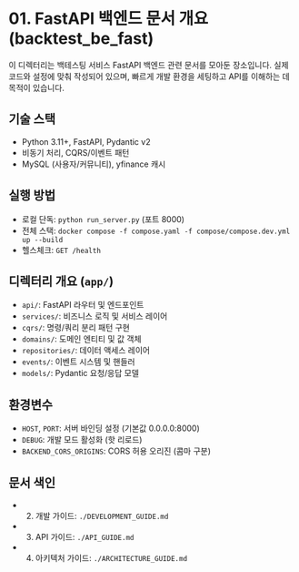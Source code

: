# 01. FastAPI 백엔드 문서 개요 (backtest_be_fast)

이 디렉터리는 백테스팅 서비스 FastAPI 백엔드 관련 문서를 모아둔 장소입니다. 실제 코드와 설정에 맞춰 작성되어 있으며, 빠르게 개발 환경을 세팅하고 API를 이해하는 데 목적이 있습니다.

## 기술 스택
- Python 3.11+, FastAPI, Pydantic v2
- 비동기 처리, CQRS/이벤트 패턴
- MySQL (사용자/커뮤니티), yfinance 캐시

## 실행 방법
- 로컬 단독: `python run_server.py` (포트 8000)
- 전체 스택: `docker compose -f compose.yaml -f compose/compose.dev.yml up --build`
- 헬스체크: `GET /health`

## 디렉터리 개요 (`app/`)
- `api/`: FastAPI 라우터 및 엔드포인트
- `services/`: 비즈니스 로직 및 서비스 레이어
- `cqrs/`: 명령/쿼리 분리 패턴 구현
- `domains/`: 도메인 엔티티 및 값 객체
- `repositories/`: 데이터 액세스 레이어
- `events/`: 이벤트 시스템 및 핸들러
- `models/`: Pydantic 요청/응답 모델

## 환경변수
- `HOST`, `PORT`: 서버 바인딩 설정 (기본값 0.0.0.0:8000)
- `DEBUG`: 개발 모드 활성화 (핫 리로드)
- `BACKEND_CORS_ORIGINS`: CORS 허용 오리진 (콤마 구분)

## 문서 색인
- 02. 개발 가이드: `./DEVELOPMENT_GUIDE.md`
- 03. API 가이드: `./API_GUIDE.md`
- 04. 아키텍처 가이드: `./ARCHITECTURE_GUIDE.md`
